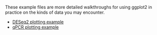 These example files are more detailed walkthroughs for using ggplot2 in
practice on the kinds of data you may encounter.

- [DESeq2 plotting example](deseq2_example/deseq.md)
- [qPCR plotting example](knockdowns_example/knockdowns.md)
